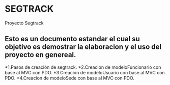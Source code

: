 # SEGTRACK
Proyecto Segtrack
## Esto es un documento estandar el cual su objetivo es demostrar la elaboracion y el uso del proyecto en genereal. 
*1.Pasos de creación de segtrack.
*2.Creacion de modeloFuncionario con base al MVC con PDO.
*3.Creación de modeloUsuario con base al MVC con PDO.
*4.Creacion de modeloSede con base al MVC con PDO.
#

